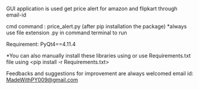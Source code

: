 
GUI application is used get price alert for amazon and flipkart through email-id


cmd command : price_alert.py (after pip installation the package)
		*always use file extension .py in command terminal to run

Requirement: PyQt4==4.11.4

*You can also manually install these libraries using <pip install PyQt4>
or use Requirements.txt file using <pip install -r Requirements.txt>

Feedbacks and suggestions for improvement are always welcomed
email id: MadeWithPY009@gmail.com 
